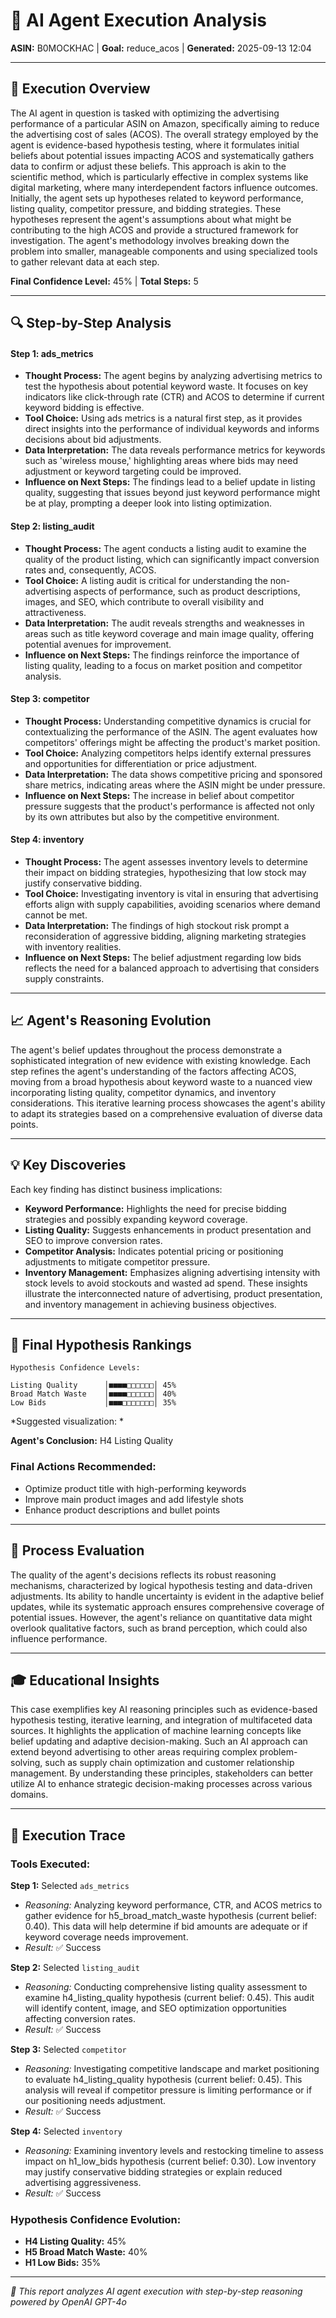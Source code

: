 # 🤖 AI Agent Execution Analysis
**ASIN:** B0MOCKHAC | **Goal:** reduce_acos | **Generated:** 2025-09-13 12:04

---

## 🎯 Execution Overview

The AI agent in question is tasked with optimizing the advertising performance of a particular ASIN on Amazon, specifically aiming to reduce the advertising cost of sales (ACOS). The overall strategy employed by the agent is evidence-based hypothesis testing, where it formulates initial beliefs about potential issues impacting ACOS and systematically gathers data to confirm or adjust these beliefs. This approach is akin to the scientific method, which is particularly effective in complex systems like digital marketing, where many interdependent factors influence outcomes.
Initially, the agent sets up hypotheses related to keyword performance, listing quality, competitor pressure, and bidding strategies. These hypotheses represent the agent's assumptions about what might be contributing to the high ACOS and provide a structured framework for investigation. The agent's methodology involves breaking down the problem into smaller, manageable components and using specialized tools to gather relevant data at each step.

**Final Confidence Level:** 45% | **Total Steps:** 5

---

## 🔍 Step-by-Step Analysis

#### Step 1: ads_metrics
- **Thought Process:** The agent begins by analyzing advertising metrics to test the hypothesis about potential keyword waste. It focuses on key indicators like click-through rate (CTR) and ACOS to determine if current keyword bidding is effective.
- **Tool Choice:** Using ads metrics is a natural first step, as it provides direct insights into the performance of individual keywords and informs decisions about bid adjustments.
- **Data Interpretation:** The data reveals performance metrics for keywords such as 'wireless mouse,' highlighting areas where bids may need adjustment or keyword targeting could be improved.
- **Influence on Next Steps:** The findings lead to a belief update in listing quality, suggesting that issues beyond just keyword performance might be at play, prompting a deeper look into listing optimization.
#### Step 2: listing_audit
- **Thought Process:** The agent conducts a listing audit to examine the quality of the product listing, which can significantly impact conversion rates and, consequently, ACOS.
- **Tool Choice:** A listing audit is critical for understanding the non-advertising aspects of performance, such as product descriptions, images, and SEO, which contribute to overall visibility and attractiveness.
- **Data Interpretation:** The audit reveals strengths and weaknesses in areas such as title keyword coverage and main image quality, offering potential avenues for improvement.
- **Influence on Next Steps:** The findings reinforce the importance of listing quality, leading to a focus on market position and competitor analysis.
#### Step 3: competitor
- **Thought Process:** Understanding competitive dynamics is crucial for contextualizing the performance of the ASIN. The agent evaluates how competitors' offerings might be affecting the product's market position.
- **Tool Choice:** Analyzing competitors helps identify external pressures and opportunities for differentiation or price adjustment.
- **Data Interpretation:** The data shows competitive pricing and sponsored share metrics, indicating areas where the ASIN might be under pressure.
- **Influence on Next Steps:** The increase in belief about competitor pressure suggests that the product's performance is affected not only by its own attributes but also by the competitive environment.
#### Step 4: inventory
- **Thought Process:** The agent assesses inventory levels to determine their impact on bidding strategies, hypothesizing that low stock may justify conservative bidding.
- **Tool Choice:** Investigating inventory is vital in ensuring that advertising efforts align with supply capabilities, avoiding scenarios where demand cannot be met.
- **Data Interpretation:** The findings of high stockout risk prompt a reconsideration of aggressive bidding, aligning marketing strategies with inventory realities.
- **Influence on Next Steps:** The belief adjustment regarding low bids reflects the need for a balanced approach to advertising that considers supply constraints.

---

## 📈 Agent's Reasoning Evolution

The agent's belief updates throughout the process demonstrate a sophisticated integration of new evidence with existing knowledge. Each step refines the agent's understanding of the factors affecting ACOS, moving from a broad hypothesis about keyword waste to a nuanced view incorporating listing quality, competitor dynamics, and inventory considerations. This iterative learning process showcases the agent's ability to adapt its strategies based on a comprehensive evaluation of diverse data points.

---

## 💡 Key Discoveries

Each key finding has distinct business implications:
- **Keyword Performance:** Highlights the need for precise bidding strategies and possibly expanding keyword coverage.
- **Listing Quality:** Suggests enhancements in product presentation and SEO to improve conversion rates.
- **Competitor Analysis:** Indicates potential pricing or positioning adjustments to mitigate competitor pressure.
- **Inventory Management:** Emphasizes aligning advertising intensity with stock levels to avoid stockouts and wasted ad spend.
These insights illustrate the interconnected nature of advertising, product presentation, and inventory management in achieving business objectives.

---

## 🏁 Final Hypothesis Rankings

```
Hypothesis Confidence Levels:

Listing Quality      │■■■■□□□□□□│ 45%
Broad Match Waste    │■■■■□□□□□□│ 40%
Low Bids             │■■■□□□□□□□│ 35%

```

*Suggested visualization: *

**Agent's Conclusion:** H4 Listing Quality

### Final Actions Recommended:
- Optimize product title with high-performing keywords
- Improve main product images and add lifestyle shots
- Enhance product descriptions and bullet points

---

## 🔬 Process Evaluation

The quality of the agent's decisions reflects its robust reasoning mechanisms, characterized by logical hypothesis testing and data-driven adjustments. Its ability to handle uncertainty is evident in the adaptive belief updates, while its systematic approach ensures comprehensive coverage of potential issues. However, the agent's reliance on quantitative data might overlook qualitative factors, such as brand perception, which could also influence performance.

---

## 🎓 Educational Insights

This case exemplifies key AI reasoning principles such as evidence-based hypothesis testing, iterative learning, and integration of multifaceted data sources. It highlights the application of machine learning concepts like belief updating and adaptive decision-making. Such an AI approach can extend beyond advertising to other areas requiring complex problem-solving, such as supply chain optimization and customer relationship management. By understanding these principles, stakeholders can better utilize AI to enhance strategic decision-making processes across various domains.

---

## 🔧 Execution Trace

### Tools Executed:
**Step 1:** Selected `ads_metrics`
- *Reasoning:* Analyzing keyword performance, CTR, and ACOS metrics to gather evidence for h5_broad_match_waste hypothesis (current belief: 0.40). This data will help determine if bid amounts are adequate or if keyword coverage needs improvement.
- *Result:* ✅ Success

**Step 2:** Selected `listing_audit`
- *Reasoning:* Conducting comprehensive listing quality assessment to examine h4_listing_quality hypothesis (current belief: 0.45). This audit will identify content, image, and SEO optimization opportunities affecting conversion rates.
- *Result:* ✅ Success

**Step 3:** Selected `competitor`
- *Reasoning:* Investigating competitive landscape and market positioning to evaluate h4_listing_quality hypothesis (current belief: 0.45). This analysis will reveal if competitor pressure is limiting performance or if our positioning needs adjustment.
- *Result:* ✅ Success

**Step 4:** Selected `inventory`
- *Reasoning:* Examining inventory levels and restocking timeline to assess impact on h1_low_bids hypothesis (current belief: 0.30). Low inventory may justify conservative bidding strategies or explain reduced advertising aggressiveness.
- *Result:* ✅ Success


### Hypothesis Confidence Evolution:
- **H4 Listing Quality:** 45%
- **H5 Broad Match Waste:** 40%
- **H1 Low Bids:** 35%

---

*🤖 This report analyzes AI agent execution with step-by-step reasoning powered by OpenAI GPT-4o*
